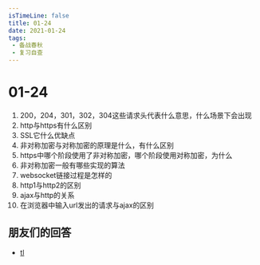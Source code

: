 ```yaml
---
isTimeLine: false
title: 01-24
date: 2021-01-24
tags:
 - 备战春秋
 - 复习自查
---
```

# 01-24

1. 200，204，301，302，304这些请求头代表什么意思，什么场景下会出现
2. http与https有什么区别
3. SSL它什么优缺点
4. 非对称加密与对称加密的原理是什么，有什么区别
5. https中哪个阶段使用了非对称加密，哪个阶段使用对称加密，为什么
6. 非对称加密一般有哪些实现的算法
7. websocket链接过程是怎样的
8. http1与http2的区别
9. ajax与http的关系
10. 在浏览器中输入url发出的请求与ajax的区别

## 朋友们的回答
* [tl](https://juejin.cn/post/6924972830925225998)

<comment/>